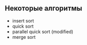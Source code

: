 ﻿Некоторые алгоритмы
--------------------------------
<ul>
<li>insert sort</li>
<li>quick sort</li>
<li>parallel quick sort (modified)</li>
<li>merge sort
</ul>